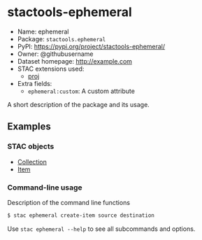 # stactools-ephemeral

- Name: ephemeral
- Package: `stactools.ephemeral`
- PyPI: https://pypi.org/project/stactools-ephemeral/
- Owner: @githubusername
- Dataset homepage: http://example.com
- STAC extensions used:
  - [proj](https://github.com/stac-extensions/projection/)
- Extra fields:
  - `ephemeral:custom`: A custom attribute

A short description of the package and its usage.

## Examples

### STAC objects

- [Collection](examples/collection.json)
- [Item](examples/item/item.json)

### Command-line usage

Description of the command line functions

```bash
$ stac ephemeral create-item source destination
```

Use `stac ephemeral --help` to see all subcommands and options.
